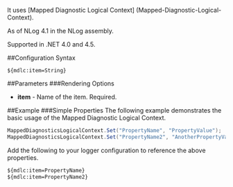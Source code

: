 It uses [Mapped Diagnostic Logical Context] (Mapped-Diagnostic-Logical-Context).

As of NLog 4.1 in the NLog assembly.

Supported in .NET 4.0 and 4.5.

##Configuration Syntax
```
${mdlc:item=String}
```

##Parameters
###Rendering Options
* **item** - Name of the item. Required.

##Example
###Simple Properties
The following example demonstrates the basic usage of the Mapped Diagnostic Logical Context.

```c#
MappedDiagnosticsLogicalContext.Set("PropertyName", "PropertyValue");
MappedDiagnosticsLogicalContext.Set("PropertyName2", "AnotherPropertyValue");
```

Add the following to your logger configuration to reference the above properties.
```xml
${mdlc:item=PropertyName}
${mdlc:item=PropertyName2}
```
